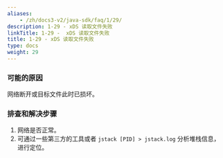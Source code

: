 ```yaml
---
aliases:
    - /zh/docs3-v2/java-sdk/faq/1/29/
description: 1-29 - xDS 读取文件失败
linkTitle: 1-29 -  xDS 读取文件失败
title: 1-29 - xDS 读取文件失败
type: docs
weight: 29
---
```




### 可能的原因

网络断开或目标文件此时已损坏。

### 排查和解决步骤

1. 网络是否正常。
2. 可通过一些第三方的工具或者 `jstack [PID] > jstack.log` 分析堆栈信息，进行定位。